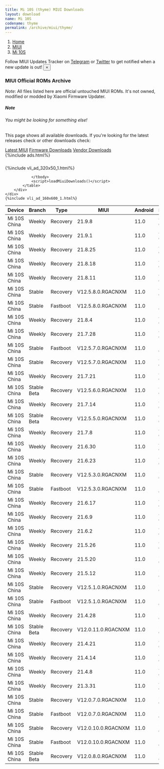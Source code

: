 ```yaml
---
title: Mi 10S (thyme) MIUI Downloads
layout: download
name: Mi 10S
codename: thyme
permalink: /archive/miui/thyme/
---
```

<nav aria-label="breadcrumb">
    <ol class="breadcrumb">
        <li class="breadcrumb-item"><a href="/">Home</a></li>
        <li class="breadcrumb-item"><a href="/miui/">MIUI</a></li>
        <li class="breadcrumb-item active" aria-current="page"><a href="/miui/thyme/">Mi 10S</a></li>
    </ol>
</nav>
<div class="alert alert-primary alert-dismissible fade show" role="alert">
    Follow MIUI Updates Tracker on <a href="https://t.me/MIUIUpdatesTracker" class="alert-link">Telegram</a>
     or <a href="https://twitter.com/MiFwUpdater" class="alert-link">Twitter</a> to get notified when a new update is out!
    <button type="button" class="close" data-dismiss="alert" aria-label="Close">
        <span aria-hidden="true">&times;</span>
    </button>
</div>

### MIUI Official ROMs Archive
*Note*: All files listed here are official untouched MIUI ROMs. It's not owned, modified or modded by Xiaomi Firmware Updater.
<div class="card">
  <div class="card-body">
    <h5 class="card-title">Note</h5>
    <h6 class="card-subtitle mb-2 text-muted">You might be looking for something else!</h6>
    <p class="card-text">This page shows all available downloads.
     If you're looking for the latest releases check or other downloads check:</p>
    <a href="/miui/thyme/" class="card-link">Latest MIUI</a>
    <a href="/firmware/thyme/" class="card-link">Firmware Downloads</a>
    <a href="/vendor/thyme/" class="card-link">Vendor Downloads</a>
  </div>
</div>
{%include ads.html%}
<div class="row justify-content-center">
    <div class="col-10">
        <div class="table-responsive-md" style="margin-top: 25px;">
            {%include vli_ad_320x50_1.html%}
            <table id="miui" class="display dt-responsive nowrap compact table table-striped table-hover table-sm">
                <thead class="thead-dark">
                    <tr>
                        <th data-ref="device">Device</th>
                        <th data-ref="branch">Branch</th>
                        <th data-ref="type">Type</th>
                        <th data-ref="miui">MIUI</th>
                        <th data-ref="android">Android</th>
                        <th data-ref="size">Size</th>
                        <th data-ref="size">Date</th>
                        <th data-ref="link">Link</th>
                    </tr>
                </thead>
                <tbody>
                <tr><td>Mi 10S China</td><td>Weekly</td><td>Recovery</td><td>21.9.8</td><td>11.0</td><td>4.4 GB</td><td>2021-09-09</td><td><a href="/miui/thyme/weekly/21.9.8/">Download</a></td></tr>
<tr><td>Mi 10S China</td><td>Weekly</td><td>Recovery</td><td>21.9.1</td><td>11.0</td><td>4.3 GB</td><td>2021-09-02</td><td><a href="/miui/thyme/weekly/21.9.1/">Download</a></td></tr>
<tr><td>Mi 10S China</td><td>Weekly</td><td>Recovery</td><td>21.8.25</td><td>11.0</td><td>4.3 GB</td><td>2021-08-26</td><td><a href="/miui/thyme/weekly/21.8.25/">Download</a></td></tr>
<tr><td>Mi 10S China</td><td>Weekly</td><td>Recovery</td><td>21.8.18</td><td>11.0</td><td>4.2 GB</td><td>2021-08-19</td><td><a href="/miui/thyme/weekly/21.8.18/">Download</a></td></tr>
<tr><td>Mi 10S China</td><td>Weekly</td><td>Recovery</td><td>21.8.11</td><td>11.0</td><td>4.2 GB</td><td>2021-08-12</td><td><a href="/miui/thyme/weekly/21.8.11/">Download</a></td></tr>
<tr><td>Mi 10S China</td><td>Stable</td><td>Recovery</td><td>V12.5.8.0.RGACNXM</td><td>11.0</td><td>4.0 GB</td><td>2021-08-10</td><td><a href="/miui/thyme/stable/V12.5.8.0.RGACNXM/">Download</a></td></tr>
<tr><td>Mi 10S China</td><td>Stable</td><td>Fastboot</td><td>V12.5.8.0.RGACNXM</td><td>11.0</td><td>5.2 GB</td><td>2021-08-04</td><td><a href="/miui/thyme/stable/V12.5.8.0.RGACNXM/">Download</a></td></tr>
<tr><td>Mi 10S China</td><td>Weekly</td><td>Recovery</td><td>21.8.4</td><td>11.0</td><td>4.2 GB</td><td>2021-08-05</td><td><a href="/miui/thyme/weekly/21.8.4/">Download</a></td></tr>
<tr><td>Mi 10S China</td><td>Weekly</td><td>Recovery</td><td>21.7.28</td><td>11.0</td><td>4.2 GB</td><td>2021-07-29</td><td><a href="/miui/thyme/weekly/21.7.28/">Download</a></td></tr>
<tr><td>Mi 10S China</td><td>Stable</td><td>Fastboot</td><td>V12.5.7.0.RGACNXM</td><td>11.0</td><td>5.2 GB</td><td>2021-07-23</td><td><a href="/miui/thyme/stable/V12.5.7.0.RGACNXM/">Download</a></td></tr>
<tr><td>Mi 10S China</td><td>Stable</td><td>Recovery</td><td>V12.5.7.0.RGACNXM</td><td>11.0</td><td>4.0 GB</td><td>2021-07-23</td><td><a href="/miui/thyme/stable/V12.5.7.0.RGACNXM/">Download</a></td></tr>
<tr><td>Mi 10S China</td><td>Weekly</td><td>Recovery</td><td>21.7.21</td><td>11.0</td><td>4.1 GB</td><td>2021-07-22</td><td><a href="/miui/thyme/weekly/21.7.21/">Download</a></td></tr>
<tr><td>Mi 10S China</td><td>Stable Beta</td><td>Recovery</td><td>V12.5.6.0.RGACNXM</td><td>11.0</td><td>4.0 GB</td><td>2021-07-20</td><td><a href="/miui/thyme/stable beta/V12.5.6.0.RGACNXM/">Download</a></td></tr>
<tr><td>Mi 10S China</td><td>Weekly</td><td>Recovery</td><td>21.7.14</td><td>11.0</td><td>4.1 GB</td><td>2021-07-15</td><td><a href="/miui/thyme/weekly/21.7.14/">Download</a></td></tr>
<tr><td>Mi 10S China</td><td>Stable Beta</td><td>Recovery</td><td>V12.5.5.0.RGACNXM</td><td>11.0</td><td>4.0 GB</td><td>2021-07-13</td><td><a href="/miui/thyme/stable beta/V12.5.5.0.RGACNXM/">Download</a></td></tr>
<tr><td>Mi 10S China</td><td>Weekly</td><td>Recovery</td><td>21.7.8</td><td>11.0</td><td>4.1 GB</td><td>2021-07-08</td><td><a href="/miui/thyme/weekly/21.7.8/">Download</a></td></tr>
<tr><td>Mi 10S China</td><td>Weekly</td><td>Recovery</td><td>21.6.30</td><td>11.0</td><td>4.1 GB</td><td>2021-07-01</td><td><a href="/miui/thyme/weekly/21.6.30/">Download</a></td></tr>
<tr><td>Mi 10S China</td><td>Weekly</td><td>Recovery</td><td>21.6.23</td><td>11.0</td><td>4.0 GB</td><td>2021-06-24</td><td><a href="/miui/thyme/weekly/21.6.23/">Download</a></td></tr>
<tr><td>Mi 10S China</td><td>Stable</td><td>Recovery</td><td>V12.5.3.0.RGACNXM</td><td>11.0</td><td>3.9 GB</td><td>2021-06-23</td><td><a href="/miui/thyme/stable/V12.5.3.0.RGACNXM/">Download</a></td></tr>
<tr><td>Mi 10S China</td><td>Stable</td><td>Fastboot</td><td>V12.5.3.0.RGACNXM</td><td>11.0</td><td>5.2 GB</td><td>2021-06-11</td><td><a href="/miui/thyme/stable/V12.5.3.0.RGACNXM/">Download</a></td></tr>
<tr><td>Mi 10S China</td><td>Weekly</td><td>Recovery</td><td>21.6.17</td><td>11.0</td><td>4.0 GB</td><td>2021-06-18</td><td><a href="/miui/thyme/weekly/21.6.17/">Download</a></td></tr>
<tr><td>Mi 10S China</td><td>Weekly</td><td>Recovery</td><td>21.6.9</td><td>11.0</td><td>4.0 GB</td><td>2021-06-10</td><td><a href="/miui/thyme/weekly/21.6.9/">Download</a></td></tr>
<tr><td>Mi 10S China</td><td>Weekly</td><td>Recovery</td><td>21.6.2</td><td>11.0</td><td>4.0 GB</td><td>2021-06-03</td><td><a href="/miui/thyme/weekly/21.6.2/">Download</a></td></tr>
<tr><td>Mi 10S China</td><td>Weekly</td><td>Recovery</td><td>21.5.26</td><td>11.0</td><td>4.0 GB</td><td>2021-05-27</td><td><a href="/miui/thyme/weekly/21.5.26/">Download</a></td></tr>
<tr><td>Mi 10S China</td><td>Weekly</td><td>Recovery</td><td>21.5.20</td><td>11.0</td><td>3.9 GB</td><td>2021-05-20</td><td><a href="/miui/thyme/weekly/21.5.20/">Download</a></td></tr>
<tr><td>Mi 10S China</td><td>Weekly</td><td>Recovery</td><td>21.5.12</td><td>11.0</td><td>3.9 GB</td><td>2021-05-13</td><td><a href="/miui/thyme/weekly/21.5.12/">Download</a></td></tr>
<tr><td>Mi 10S China</td><td>Stable</td><td>Recovery</td><td>V12.5.1.0.RGACNXM</td><td>11.0</td><td>3.9 GB</td><td>2021-05-15</td><td><a href="/miui/thyme/stable/V12.5.1.0.RGACNXM/">Download</a></td></tr>
<tr><td>Mi 10S China</td><td>Stable</td><td>Fastboot</td><td>V12.5.1.0.RGACNXM</td><td>11.0</td><td>5.1 GB</td><td>2021-05-07</td><td><a href="/miui/thyme/stable/V12.5.1.0.RGACNXM/">Download</a></td></tr>
<tr><td>Mi 10S China</td><td>Weekly</td><td>Recovery</td><td>21.4.28</td><td>11.0</td><td>3.9 GB</td><td>2021-04-29</td><td><a href="/miui/thyme/weekly/21.4.28/">Download</a></td></tr>
<tr><td>Mi 10S China</td><td>Stable Beta</td><td>Recovery</td><td>V12.0.11.0.RGACNXM</td><td>11.0</td><td>3.8 GB</td><td>2021-04-23</td><td><a href="/miui/thyme/stable beta/V12.0.11.0.RGACNXM/">Download</a></td></tr>
<tr><td>Mi 10S China</td><td>Weekly</td><td>Recovery</td><td>21.4.21</td><td>11.0</td><td>4.0 GB</td><td>2021-04-22</td><td><a href="/miui/thyme/weekly/21.4.21/">Download</a></td></tr>
<tr><td>Mi 10S China</td><td>Weekly</td><td>Recovery</td><td>21.4.14</td><td>11.0</td><td>4.0 GB</td><td>2021-04-15</td><td><a href="/miui/thyme/weekly/21.4.14/">Download</a></td></tr>
<tr><td>Mi 10S China</td><td>Weekly</td><td>Recovery</td><td>21.4.8</td><td>11.0</td><td>4.0 GB</td><td>2021-04-08</td><td><a href="/miui/thyme/weekly/21.4.8/">Download</a></td></tr>
<tr><td>Mi 10S China</td><td>Weekly</td><td>Recovery</td><td>21.3.31</td><td>11.0</td><td>4.0 GB</td><td>2021-04-01</td><td><a href="/miui/thyme/weekly/21.3.31/">Download</a></td></tr>
<tr><td>Mi 10S China</td><td>Stable</td><td>Recovery</td><td>V12.0.7.0.RGACNXM</td><td>11.0</td><td>3.8 GB</td><td>2021-03-11</td><td><a href="/miui/thyme/stable/V12.0.7.0.RGACNXM/">Download</a></td></tr>
<tr><td>Mi 10S China</td><td>Stable</td><td>Fastboot</td><td>V12.0.7.0.RGACNXM</td><td>11.0</td><td>5.0 GB</td><td>2021-03-05</td><td><a href="/miui/thyme/stable/V12.0.7.0.RGACNXM/">Download</a></td></tr>
<tr><td>Mi 10S China</td><td>Stable</td><td>Recovery</td><td>V12.0.10.0.RGACNXM</td><td>11.0</td><td>3.8 GB</td><td>2021-03-27</td><td><a href="/miui/thyme/stable/V12.0.10.0.RGACNXM/">Download</a></td></tr>
<tr><td>Mi 10S China</td><td>Stable</td><td>Fastboot</td><td>V12.0.10.0.RGACNXM</td><td>11.0</td><td>5.1 GB</td><td>2021-03-23</td><td><a href="/miui/thyme/stable/V12.0.10.0.RGACNXM/">Download</a></td></tr>
<tr><td>Mi 10S China</td><td>Stable Beta</td><td>Recovery</td><td>V12.0.8.0.RGACNXM</td><td>11.0</td><td>3.8 GB</td><td>2021-03-14</td><td><a href="/miui/thyme/stable beta/V12.0.8.0.RGACNXM/">Download</a></td></tr>

                </tbody>
                <script>loadMiuiDownloads()</script>
            </table>
        </div>
    </div>
    {%include vli_ad_160x600_1.html%}
</div>
